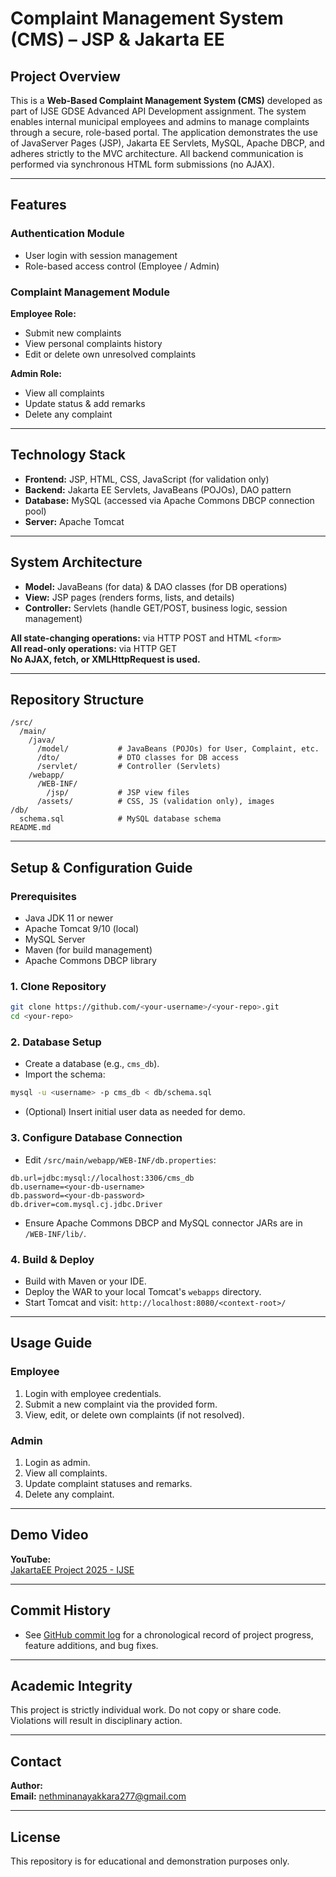 # Complaint Management System (CMS) – JSP & Jakarta EE

## Project Overview

This is a **Web-Based Complaint Management System (CMS)** developed as part of IJSE GDSE Advanced API Development assignment. The system enables internal municipal employees and admins to manage complaints through a secure, role-based portal. The application demonstrates the use of JavaServer Pages (JSP), Jakarta EE Servlets, MySQL, Apache DBCP, and adheres strictly to the MVC architecture. All backend communication is performed via synchronous HTML form submissions (no AJAX).

---

## Features

### Authentication Module
- User login with session management
- Role-based access control (Employee / Admin)

### Complaint Management Module

**Employee Role:**
- Submit new complaints
- View personal complaints history
- Edit or delete own unresolved complaints

**Admin Role:**
- View all complaints
- Update status & add remarks
- Delete any complaint

---

## Technology Stack

- **Frontend:** JSP, HTML, CSS, JavaScript (for validation only)
- **Backend:** Jakarta EE Servlets, JavaBeans (POJOs), DAO pattern
- **Database:** MySQL (accessed via Apache Commons DBCP connection pool)
- **Server:** Apache Tomcat

---

## System Architecture

- **Model:** JavaBeans (for data) & DAO classes (for DB operations)
- **View:** JSP pages (renders forms, lists, and details)
- **Controller:** Servlets (handle GET/POST, business logic, session management)

**All state-changing operations:** via HTTP POST and HTML `<form>`  
**All read-only operations:** via HTTP GET  
**No AJAX, fetch, or XMLHttpRequest is used.**

---

## Repository Structure

```
/src/
  /main/
    /java/
      /model/           # JavaBeans (POJOs) for User, Complaint, etc.
      /dto/             # DTO classes for DB access
      /servlet/         # Controller (Servlets)
    /webapp/
      /WEB-INF/
        /jsp/           # JSP view files
      /assets/          # CSS, JS (validation only), images
/db/
  schema.sql            # MySQL database schema
README.md
```

---

## Setup & Configuration Guide

### Prerequisites

- Java JDK 11 or newer
- Apache Tomcat 9/10 (local)
- MySQL Server
- Maven (for build management)
- Apache Commons DBCP library

### 1. Clone Repository

```bash
git clone https://github.com/<your-username>/<your-repo>.git
cd <your-repo>
```

### 2. Database Setup

- Create a database (e.g., `cms_db`).
- Import the schema:

```bash
mysql -u <username> -p cms_db < db/schema.sql
```

- (Optional) Insert initial user data as needed for demo.

### 3. Configure Database Connection

- Edit `/src/main/webapp/WEB-INF/db.properties`:

```
db.url=jdbc:mysql://localhost:3306/cms_db
db.username=<your-db-username>
db.password=<your-db-password>
db.driver=com.mysql.cj.jdbc.Driver
```

- Ensure Apache Commons DBCP and MySQL connector JARs are in `/WEB-INF/lib/`.

### 4. Build & Deploy

- Build with Maven or your IDE.
- Deploy the WAR to your local Tomcat's `webapps` directory.
- Start Tomcat and visit: `http://localhost:8080/<context-root>/`

---

## Usage Guide

### Employee

1. Login with employee credentials.
2. Submit a new complaint via the provided form.
3. View, edit, or delete own complaints (if not resolved).

### Admin

1. Login as admin.
2. View all complaints.
3. Update complaint statuses and remarks.
4. Delete any complaint.

---

## Demo Video

**YouTube:**  
[JakartaEE Project 2025 - IJSE <Batch Number> <Your Full Name> <Your Branch>](<your-youtube-link>)

---

## Commit History

- See [GitHub commit log](./) for a chronological record of project progress, feature additions, and bug fixes.

---

## Academic Integrity

This project is strictly individual work. Do not copy or share code.  
Violations will result in disciplinary action.

---

## Contact

**Author:** <Nethmi Diwyanga Nanayakkara>  
**Email:** <nethminanayakkara277@gmail.com>

---

## License

This repository is for educational and demonstration purposes only.
